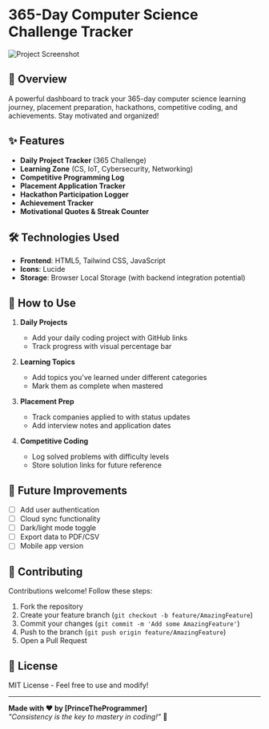 # 365-Day Computer Science Challenge Tracker

![Project Screenshot](/screenshot.png)

## 🚀 Overview
A powerful dashboard to track your 365-day computer science learning journey, placement preparation, hackathons, competitive coding, and achievements. Stay motivated and organized!

## ✨ Features
- **Daily Project Tracker** (365 Challenge)
- **Learning Zone** (CS, IoT, Cybersecurity, Networking)
- **Competitive Programming Log**
- **Placement Application Tracker**
- **Hackathon Participation Logger**
- **Achievement Tracker**
- **Motivational Quotes & Streak Counter**

## 🛠️ Technologies Used
- **Frontend**: HTML5, Tailwind CSS, JavaScript
- **Icons**: Lucide
- **Storage**: Browser Local Storage (with backend integration potential)

## 📌 How to Use
1. **Daily Projects**  
   - Add your daily coding project with GitHub links
   - Track progress with visual percentage bar

2. **Learning Topics**  
   - Add topics you've learned under different categories
   - Mark them as complete when mastered

3. **Placement Prep**  
   - Track companies applied to with status updates
   - Add interview notes and application dates

4. **Competitive Coding**  
   - Log solved problems with difficulty levels
   - Store solution links for future reference

## 🚧 Future Improvements
- [ ] Add user authentication
- [ ] Cloud sync functionality
- [ ] Dark/light mode toggle
- [ ] Export data to PDF/CSV
- [ ] Mobile app version

## 🤝 Contributing
Contributions welcome! Follow these steps:
1. Fork the repository
2. Create your feature branch (`git checkout -b feature/AmazingFeature`)
3. Commit your changes (`git commit -m 'Add some AmazingFeature'`)
4. Push to the branch (`git push origin feature/AmazingFeature`)
5. Open a Pull Request

## 📜 License
MIT License - Feel free to use and modify!

---

**Made with ❤️ by [PrinceTheProgrammer]**  
*"Consistency is the key to mastery in coding!"* 🚀
